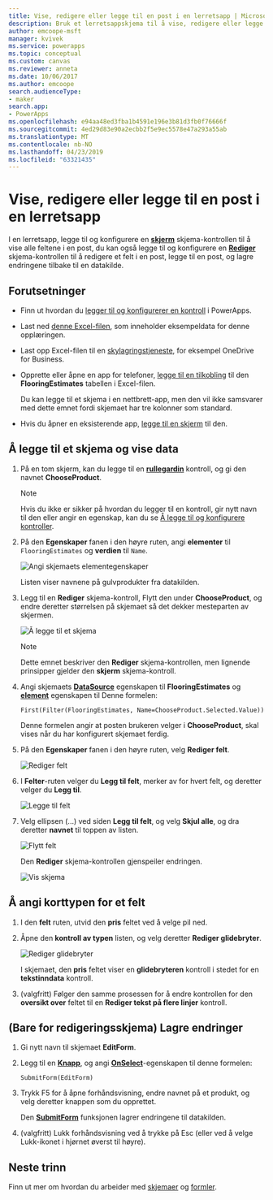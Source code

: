 ```yaml
---
title: Vise, redigere eller legge til en post i en lerretsapp | Microsoft Docs
description: Bruk et lerretsappskjema til å vise, redigere eller legge til en post fra en tabell i datakilden.
author: emcoope-msft
manager: kvivek
ms.service: powerapps
ms.topic: conceptual
ms.custom: canvas
ms.reviewer: anneta
ms.date: 10/06/2017
ms.author: emcoope
search.audienceType:
- maker
search.app:
- PowerApps
ms.openlocfilehash: e94aa48ed3fba1b4591e196e3b81d3fb0f76666f
ms.sourcegitcommit: 4ed29d83e90a2ecbb2f5e9ec5578e47a293a55ab
ms.translationtype: MT
ms.contentlocale: nb-NO
ms.lasthandoff: 04/23/2019
ms.locfileid: "63321435"
---
```

# <a name="show-edit-or-add-a-record-in-a-canvas-app"></a>Vise, redigere eller legge til en post i en lerretsapp

I en lerretsapp, legge til og konfigurere en **[skjerm](controls/control-form-detail.md)** skjema-kontrollen til å vise alle feltene i en post, du kan også legge til og konfigurere en **[Rediger](controls/control-form-detail.md)** skjema-kontrollen til å redigere et felt i en post, legge til en post, og lagre endringene tilbake til en datakilde.

## <a name="prerequisites"></a>Forutsetninger

- Finn ut hvordan du [legger til og konfigurerer en kontroll](add-configure-controls.md) i PowerApps.
- Last ned [denne Excel-filen](https://az787822.vo.msecnd.net/documentation/get-started-from-data/FlooringEstimates.xlsx), som inneholder eksempeldata for denne opplæringen.
- Last opp Excel-filen til en [skylagringstjeneste](connections/cloud-storage-blob-connections.md), for eksempel OneDrive for Business.
- Opprette eller åpne en app for telefoner, [legge til en tilkobling](add-data-connection.md) til den **FlooringEstimates** tabellen i Excel-filen.

    Du kan legge til et skjema i en nettbrett-app, men den vil ikke samsvarer med dette emnet fordi skjemaet har tre kolonner som standard.

- Hvis du åpner en eksisterende app, [legge til en skjerm](add-screen-context-variables.md) til den.

## <a name="add-a-form-and-show-data"></a>Å legge til et skjema og vise data
1. På en tom skjerm, kan du legge til en **[rullegardin](controls/control-drop-down.md)** kontroll, og gi den navnet **ChooseProduct**.

    > [!NOTE]
   > Hvis du ikke er sikker på hvordan du legger til en kontroll, gir nytt navn til den eller angir en egenskap, kan du se [Å legge til og konfigurere kontroller](add-configure-controls.md).

1. På den **Egenskaper** fanen i den høyre ruten, angi **elementer** til `FlooringEstimates` og **verdien** til `Name`.

    ![Angi skjemaets elementegenskaper](./media/add-form/items-property.png)

    Listen viser navnene på gulvprodukter fra datakilden.

1. Legg til en **Rediger** skjema-kontroll, Flytt den under **ChooseProduct**, og endre deretter størrelsen på skjemaet så det dekker mesteparten av skjermen.

    ![Å legge til et skjema](./media/add-form/add-a-form.png)

    > [!NOTE]
   > Dette emnet beskriver den **Rediger** skjema-kontrollen, men lignende prinsipper gjelder den **skjerm** skjema-kontroll.

1. Angi skjemaets **[DataSource](controls/control-form-detail.md)** egenskapen til **FlooringEstimates** og **[element](controls/control-form-detail.md)** egenskapen til Denne formelen:

    `First(Filter(FlooringEstimates, Name=ChooseProduct.Selected.Value))`

   Denne formelen angir at posten brukeren velger i **ChooseProduct**, skal vises når du har konfigurert skjemaet ferdig.

1. På den **Egenskaper** fanen i den høyre ruten, velg **Rediger felt**.

    ![Rediger felt](./media/add-form/edit-fields.png)

1. I **Felter**-ruten velger du **Legg til felt**, merker av for hvert felt, og deretter velger du **Legg til**.

    ![Legge til felt](./media/add-form/add-fields.png)

1. Velg ellipsen (...) ved siden **Legg til felt**, og velg **Skjul alle**, og dra deretter **navnet** til toppen av listen.

    ![Flytt felt](./media/add-form/move-field.png)

    Den **Rediger** skjema-kontrollen gjenspeiler endringen.

    ![Vis skjema](./media/add-form/show-form1.png)

## <a name="set-the-card-type-for-a-field"></a>Å angi korttypen for et felt
1. I den **felt** ruten, utvid den **pris** feltet ved å velge pil ned.

1. Åpne den **kontroll av typen** listen, og velg deretter **Rediger glidebryter**.

    ![Rediger glidebryter](./media/add-form/edit-slider.png)

    I skjemaet, den **pris** feltet viser en **glidebryteren** kontroll i stedet for en **tekstinndata** kontroll.

1. (valgfritt) Følger den samme prosessen for å endre kontrollen for den **oversikt over** feltet til en **Rediger tekst på flere linjer** kontroll.

## <a name="edit-form-only-save-changes"></a>(Bare for redigeringsskjema) Lagre endringer

1. Gi nytt navn til skjemaet **EditForm**.

1. Legg til en **[Knapp](controls/control-button.md)**, og angi **[OnSelect](controls/properties-core.md)**-egenskapen til denne formelen:

   `SubmitForm(EditForm)`

1. Trykk F5 for å åpne forhåndsvisning, endre navnet på et produkt, og velg deretter knappen som du opprettet.

    Den **[SubmitForm](functions/function-form.md)** funksjonen lagrer endringene til datakilden.

1. (valgfritt) Lukk forhåndsvisning ved å trykke på Esc (eller ved å velge Lukk-ikonet i hjørnet øverst til høyre).

## <a name="next-steps"></a>Neste trinn
Finn ut mer om hvordan du arbeider med [skjemaer](working-with-forms.md) og [formler](working-with-formulas.md).
